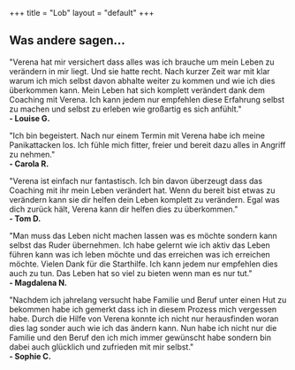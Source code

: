 +++
title = "Lob"
layout = "default"
+++

<!-- [menu.main]
identifier = "lob"
weight = 4 -->

<div class="sub-hero img-lob"></div>

<h2 class="sub-hero-img-text">Was andere sagen...</h2>

<div class="lob-text">
<p>
"Verena hat mir versichert dass alles was ich brauche um mein Leben zu verändern in mir liegt. Und sie hatte recht. Nach kurzer Zeit war mit klar warum ich mich selbst davon abhalte weiter zu kommen und wie ich dies überkommen kann. Mein Leben hat sich komplett verändert dank dem Coaching mit Verena. Ich kann jedem nur empfehlen diese Erfahrung selbst zu machen und selbst zu erleben wie großartig es sich anfühlt." <br>
<strong>- Louise G.</strong>
</p>

<div class="seperator-text"></div>

<p>
"Ich bin begeistert. Nach nur einem Termin mit Verena habe ich meine Panikattacken los. Ich fühle mich fitter, freier und bereit dazu alles in Angriff zu nehmen." <br>
<strong>- Carola R.</strong>
</p>

<div class="seperator-text"></div>

<p>
"Verena ist einfach nur fantastisch. Ich bin davon überzeugt dass das Coaching mit ihr mein Leben verändert hat. Wenn du bereit bist etwas zu verändern kann sie dir helfen dein Leben komplett zu verändern. Egal was dich zurück hält, Verena kann dir helfen dies zu überkommen." <br>
<strong>- Tom D.</strong>
</p>

<div class="seperator-text"></div>

<p>
"Man muss das Leben nicht machen lassen was es möchte sondern kann selbst das Ruder übernehmen. Ich habe gelernt wie ich aktiv das Leben führen kann was ich leben möchte und das erreichen was ich erreichen möchte. Vielen Dank für die Starthilfe. Ich kann jedem nur empfehlen dies auch zu tun. Das Leben hat so viel zu bieten wenn man es nur tut." <br>
<strong>- Magdalena N.</strong>
</p>

<div class="seperator-text"></div>

<p>
"Nachdem ich jahrelang versucht habe Familie und Beruf unter einen Hut zu bekommen habe ich gemerkt dass ich in diesem Prozess mich vergessen habe. Durch die Hilfe von Verena konnte ich nicht nur herausfinden woran dies lag sonder auch wie ich das ändern kann. Nun habe ich nicht nur die Familie und den Beruf den ich mich immer gewünscht habe sondern bin dabei auch glücklich und zufrieden mit mir selbst." <br>
<strong>- Sophie C.</strong>
</p>

</div>
